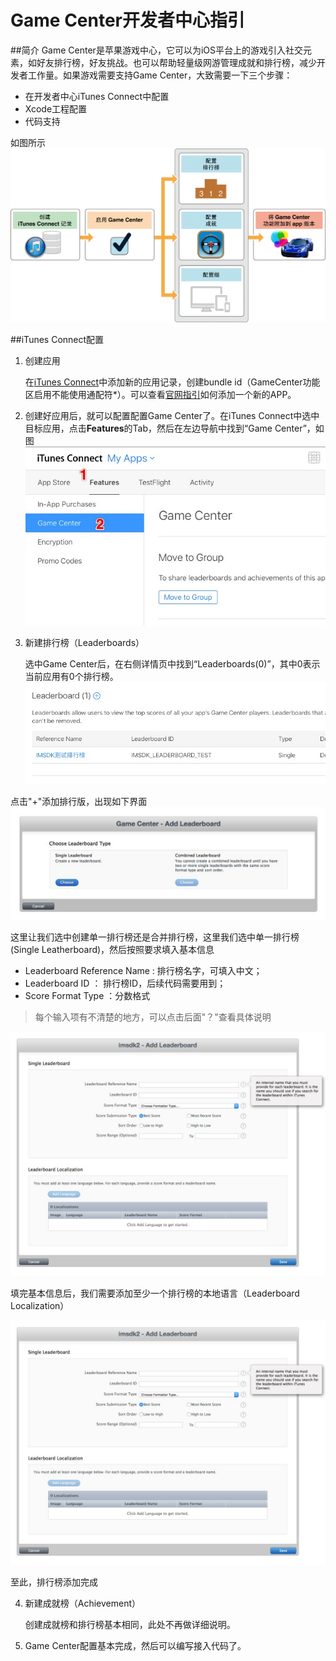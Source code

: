 # Game Center开发者中心指引

##简介
Game Center是苹果游戏中心，它可以为iOS平台上的游戏引入社交元素，如好友排行榜，好友挑战。也可以帮助轻量级网游管理成就和排行榜，减少开发者工作量。如果游戏需要支持Game Center，大致需要一下三个步骤：

+ 在开发者中心iTunes Connect中配置
+ Xcode工程配置
+ 代码支持

如图所示
![gc_flow_detai](media/gc_flow_detail.png)

##iTunes Connect配置

1. 创建应用

	在[iTunes Connect](https://itunesconnect.apple.com)中添加新的应用记录，创建bundle id（GameCenter功能区启用不能使用通配符*）。可以查看[官网指引](https://developer.apple.com/library/ios/documentation/LanguagesUtilities/Conceptual/iTunesConnect_Guide/Chapters/CreatingiTunesConnectRecord.html)如何添加一个新的APP。
2. 创建好应用后，就可以配置配置Game Center了。在iTunes Connect中选中目标应用，点击**Features**的Tab，然后在左边导航中找到“Game Center”，如图![gc_features](media/gc_features.png)
3. 新建排行榜（Leaderboards）

	选中Game Center后，在右侧详情页中找到“Leaderboards(0)”，其中0表示当前应用有0个排行榜。
	![gc_leaderboards](media/gc_leaderboards.png)

点击"+"添加排行版，出现如下界面
![gc_add_leaderboards_1](media/gc_add_leaderboards_1.png)

这里让我们选中创建单一排行榜还是合并排行榜，这里我们选中单一排行榜(Single Leatherboard)，然后按照要求填入基本信息

+ Leaderboard Reference Name : 排行榜名字，可填入中文；
+ Leaderboard ID ： 排行榜ID，后续代码需要用到；
+ Score Format Type ：分数格式

> 每个输入项有不清楚的地方，可以点击后面"？"查看具体说明

![gc_add_leaderboards_2](media/gc_add_leaderboards_2.png)

填完基本信息后，我们需要添加至少一个排行榜的本地语言（Leaderboard Localization）

![gc_add_leaderboards_2](media/gc_add_leaderboards_2-1.png)


至此，排行榜添加完成

4. 新建成就榜（Achievement）

	创建成就榜和排行榜基本相同，此处不再做详细说明。
	
5. Game Center配置基本完成，然后可以编写接入代码了。


